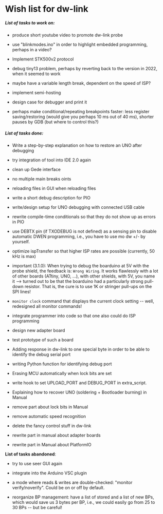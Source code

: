 # Wish list for dw-link

##### List of tasks to work on:

* produce short youtube video to promote dw-link probe

* use "blinkmodes.ino" in order to highlight embedded programming, perhaps in a video?

* Implement STK500v2 protocol

* debug tiny13 problem, perhaps by reverting back to the version in
  2022, when it seemed to work

* maybe have a variable length break, dependent on the speed of ISP?

* implement semi-hosting

* design case for debugger and print it

* perhaps make conditional/repeating breakpoints faster: less register saving/restoring (would give you perhaps 10 ms out of 40 ms), shorter pauses by GDB (but where to control this?)

  

##### List of tasks done:

- Write a step-by-step explanation on how to restore an UNO after debugging

- try integration of tool into IDE 2.0 again

- clean up Gede interface

* no multiple main breaks oints

* reloading files in GUI when reloading files

- write a short debug description for PIO

* write/design setup for UNO debugging with connected USB cable

* rewrite compile-time conditionals so that they do not show up as errors in PIO

* use DEBTX pin (if TXODEBUG is not defined) as a sensing pin to disable automatic DWEN programming, i.e., you have to use mo dw +/- by yourself.

* optimize ispTransfer so that higher ISP rates are possible (currently, 50 kHz is max)

* important (3.1.0): When trying to debug the boarduino at 5V with the probe shield, the feedback
  is: `Wrong Wiring`. It works flawlessly with a lot of other boards (ATtiny,
  UNO, ...), with other shields, with 5V, you name it --> turned out to be that the boarduino had a particularly strong pull-down resistor. That is, the cure is to use 1K or stringer pull-ups on the SPI lines!

* `monitor clock` command that displays the current clock setting --
  well, redesigned all monitor commands! 

* integrate programmer into code so that one also could do ISP programming

* design new adapter board
* test prototype of such  a board

* Adding response in dw-link to one special byte in order to be able to identify the debug serial port
* writing Python function for identifying debug port

* Erasing MCU automatically when lock bits are set
* write hook to set UPLOAD\_PORT and DEBUG\_PORT in extra\_script. 
* Explaining how to recover UNO (soldering + Bootloader burning) in Manual
* remove part about lock bits in Manual
* remove automatic speed recognition
* delete the fancy control stuff in dw-link
* rewrite part in manual about adapter boards
* rewrite part in Manual about PlatformIO



**List of tasks abandoned**:

- try to use seer GUI again

- integrate into the Arduino VSC plugin

* a mode where reads & writes are double-checked: "monitor verify/noverify". Could be on or off by default.

* reorganize BP management: have a list of stored and a list of new
  BPs, which would save us 3 bytes per BP, i.e., we could easily go from 25 to 30 BPs -- but be careful!





